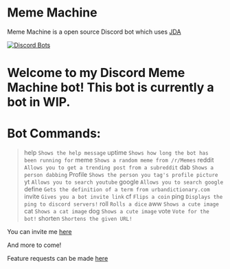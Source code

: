 # Meme Machine

Meme Machine is a open source Discord bot which uses [JDA](https://github.com/DV8FromTheWorld/JDA)

[![Discord Bots](https://discordbots.org/api/widget/445800505315426315.svg)](https://discordbots.org/bot/445800505315426315)

Welcome to my Discord Meme Machine bot! This bot is currently a bot in WIP.
===========================================================================

Bot Commands:
=============

>help `Shows the help message`
>uptime `Shows how long the bot has been running for`
>meme `Shows a random meme from /r/Memes`
>reddit `Allows you to get a trending post from a subreddit`
>dab `Shows a person dabbing`
>Profile `Shows the person you tag's profile picture`
>yt `Allows you to search youtube`
>google `Allows you to search google`
>define `Gets the definition of a term from urbandictionary.com`
>invite `Gives you a bot invite link`
>cf `Flips a coin`
>ping `Displays the ping to discord servers!`
>roll `Rolls a dice`
>aww `Shows a cute image`
>cat `Shows a cat image`
>dog `Shows a cute image`
>vote `Vote for the bot!`
>shorten `Shortens the given URL!`

You can invite me [here](https://discordapp.com/oauth2/authorize?client_id=445800505315426315&permissions=8&scope=bot)

And more to come!

Feature requests can be made [here](https://github.com/MemeMachineBot/MemeMachine/issues)
